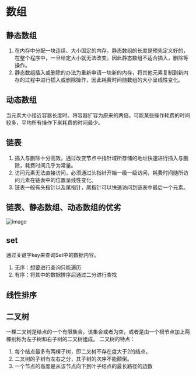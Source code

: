 # 数组
## 静态数组
1. 在内存中分配一块连续、大小固定的内存。静态数组的长度是预先定义好的，在整个程序中，一旦给定大小就无法改变。因此静态数组不适合插入，删除等操作。
2. 静态数组插入或删除的办法为重新申请一块新的内存，将其他元素复制到新内存的过程中进行插入或删除操作，因此耗费时间随数组的大小呈线性变化。
## 动态数组
当元素大小接近容器长度时。将容器扩容为原来的两倍。可能某些操作耗费的时间较多，平均所有操作下来耗费的时间最少。
## 链表
1. 插入与删除十分高效。通过改变节点中指针域所存储的地址快速进行插入与删除，耗费时间几乎为常量。
2. 访问元素无法直接访问，必须通过头指针开始一级一级访问，耗费时间随所访问元素在链表中的位置呈线性变化。
3. 链表一般有头指针以及尾指针，尾指针可以快速访问到链表中最后一个元素。
## 链表、静态数组、动态数组的优劣
![image](https://github.com/PersianCat891/Algothrim-Note/assets/119999921/ff472323-5dea-4eae-9d65-34dec7824f76)
## set
通过关键字key来查询Set中的数据内容。
1. 无序：想要进行查询只能遍历
2. 有序：将其中的数据排序后通过二分进行查找
## 线性排序
## 二叉树
一棵二叉树是结点的一个有限集合，该集合或者为空，或者是由一个根节点加上两棵别称为左子树和右子树的二叉树组成。
二叉树的特点：
1. 每个结点最多有两棵子树，即二叉树不存在度大于2的结点。
2. 二叉树的子树有左右之分，其子树的次序不能颠倒。
3. 一个节点的高度是从该节点向下到叶子结点的最长路径的边数

